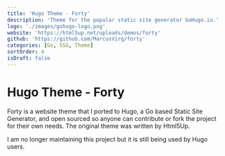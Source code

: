 ```yaml
---
title: 'Hugo Theme - Forty'
description: 'Theme for the popular static site generator GoHugo.io.'
logo: './images/gohugo-logo.png'
website: 'https://html5up.net/uploads/demos/forty'
github: 'https://github.com/MarcusVirg/forty'
categories: [Go, SSG, Theme]
sortOrder: 4
isDraft: false
---
```


# Hugo Theme - Forty

Forty is a website theme that I ported to Hugo, a Go based Static Site Generator, and open sourced so anyone can contribute or fork the project for their own needs. The original theme was written by Html5Up.

I am no longer maintaining this project but it is still being used by Hugo users.
